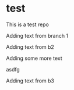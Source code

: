 # test

This is a test repo

Adding text from branch 1

Adding text from b2


Adding some more text

asdfg


Adding text from b3

